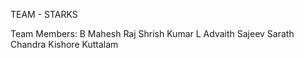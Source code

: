 TEAM - STARKS

Team Members:
B Mahesh Raj 
Shrish Kumar L
Advaith Sajeev
Sarath Chandra
Kishore Kuttalam 
